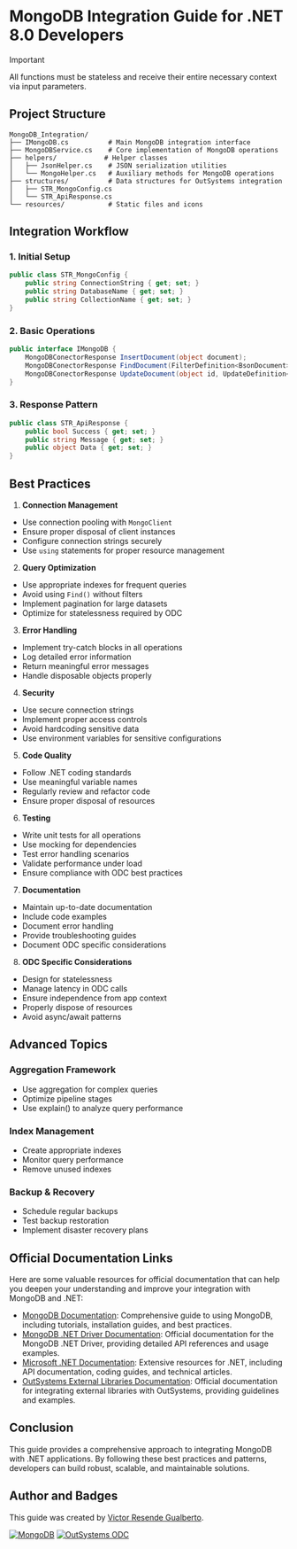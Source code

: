 # MongoDB Integration Guide for .NET 8.0 Developers

>[!IMPORTANT]
All functions must be stateless and receive their entire necessary context via input parameters.
>

## Project Structure

```tree
MongoDB_Integration/
├── IMongoDB.cs          # Main MongoDB integration interface
├── MongoDBService.cs    # Core implementation of MongoDB operations
├── helpers/            # Helper classes
│   ├── JsonHelper.cs    # JSON serialization utilities
│   └── MongoHelper.cs   # Auxiliary methods for MongoDB operations
├── structures/          # Data structures for OutSystems integration
│   ├── STR_MongoConfig.cs 
│   └── STR_ApiResponse.cs 
└── resources/           # Static files and icons
```

## Integration Workflow

### 1. Initial Setup

```csharp
public class STR_MongoConfig {
    public string ConnectionString { get; set; }
    public string DatabaseName { get; set; }
    public string CollectionName { get; set; }
}
```

### 2. Basic Operations

```csharp
public interface IMongoDB {
    MongoDBConectorResponse InsertDocument(object document);
    MongoDBConectorResponse FindDocument(FilterDefinition<BsonDocument> filter);
    MongoDBConectorResponse UpdateDocument(object id, UpdateDefinition<BsonDocument> update);
}
```

### 3. Response Pattern

```csharp
public class STR_ApiResponse {
    public bool Success { get; set; }
    public string Message { get; set; }
    public object Data { get; set; }
}
```

## Best Practices

1. **Connection Management**

- Use connection pooling with `MongoClient`
- Ensure proper disposal of client instances
- Configure connection strings securely
- Use `using` statements for proper resource management

2. **Query Optimization**

- Use appropriate indexes for frequent queries
- Avoid using `Find()` without filters
- Implement pagination for large datasets
- Optimize for statelessness required by ODC

3. **Error Handling**

- Implement try-catch blocks in all operations
- Log detailed error information
- Return meaningful error messages
- Handle disposable objects properly

4. **Security**

- Use secure connection strings
- Implement proper access controls
- Avoid hardcoding sensitive data
- Use environment variables for sensitive configurations

5. **Code Quality**

- Follow .NET coding standards
- Use meaningful variable names
- Regularly review and refactor code
- Ensure proper disposal of resources

6. **Testing**

- Write unit tests for all operations
- Use mocking for dependencies
- Test error handling scenarios
- Validate performance under load
- Ensure compliance with ODC best practices

7. **Documentation**

- Maintain up-to-date documentation
- Include code examples
- Document error handling
- Provide troubleshooting guides
- Document ODC specific considerations

8. **ODC Specific Considerations**

- Design for statelessness
- Manage latency in ODC calls
- Ensure independence from app context
- Properly dispose of resources
- Avoid async/await patterns

## Advanced Topics

### Aggregation Framework

- Use aggregation for complex queries
- Optimize pipeline stages
- Use explain() to analyze query performance

### Index Management

- Create appropriate indexes
- Monitor query performance
- Remove unused indexes

### Backup & Recovery

- Schedule regular backups
- Test backup restoration
- Implement disaster recovery plans


## Official Documentation Links

Here are some valuable resources for official documentation that can help you deepen your understanding and improve your integration with MongoDB and .NET:

- [MongoDB Documentation](https://docs.mongodb.com): Comprehensive guide to using MongoDB, including tutorials, installation guides, and best practices.
- [MongoDB .NET Driver Documentation](https://www.mongodb.com/pt-br/docs/drivers/csharp/current/): Official documentation for the MongoDB .NET Driver, providing detailed API references and usage examples.
- [Microsoft .NET Documentation](https://docs.microsoft.com/en-us/dotnet/): Extensive resources for .NET, including API documentation, coding guides, and technical articles.
- [OutSystems External Libraries Documentation](https://success.outsystems.com/documentation/outsystems_developer_cloud/building_apps/extend_your_apps_with_custom_code/): Official documentation for integrating external libraries with OutSystems, providing guidelines and examples.


## Conclusion

This guide provides a comprehensive approach to integrating MongoDB with .NET applications. By following these best practices and patterns, developers can build robust, scalable, and maintainable solutions.


## Author and Badges

This guide was created by [Victor Resende Gualberto](https://www.linkedin.com/in/victorvrg/).

[![MongoDB](https://img.shields.io/badge/MongoDB-47A248?style=for-the-badge&logo=mongodb&logoColor=white)](https://www.mongodb.com/)
[![OutSystems ODC](https://img.shields.io/badge/OutSystems-ODC-blue?style=for-the-badge&logo=outsystems&logoColor=white)](https://www.outsystems.com/odc/)
